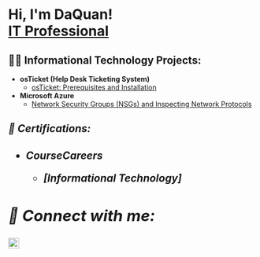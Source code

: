 <h1>Hi, I'm DaQuan! <br/><a <a href="https://www.linkedin.com/in/daquan-harley-aba787345/">IT Professional</a>

<h2>👨‍💻 Informational Technology Projects:</h2>

- <b>osTicket (Help Desk Ticketing System)</b>
  - [osTicket: Prerequisites and Installation](https://github.com/DaQuanHarley/osTicket-PreReqs.git)
- <b>Microsoft Azure</b>
  - [Network Security Groups (NSGs) and Inspecting Network Protocols](https://github.com/DaQuanHarley/Azure-Network-Protocals.git) <b><i>



 <h2> 📝 Certifications:<h2>
   
- <b>CourseCareers<b>
  - [Informational Technology]


  
<h2> 🤳 Connect with me:</h2>


  
[<img align="left" alt="daquan-harley-aba787345 | LinkedIn" width="22px" src="https://cdn.jsdelivr.net/npm/simple-icons@v3/icons/linkedin.svg" />][linkedin]



[linkedin]: https://linkedin.com/in/daquan-harley-aba787345/

<!--
**joshmadakor1/joshmadakor1** is a ✨ _special_ ✨ repository because its `README.md` (this file) appears on your GitHub profile.

Here are some ideas to get you started:

- 🔭 I’m currently working on ...
- 🌱 I’m currently learning ...
- 👯 I’m looking to collaborate on ...
- 🤔 I’m looking for help with ...
- 💬 Ask me about ...
- 📫 How to reach me: ...
- 😄 Pronouns: ...
- ⚡ Fun fact: ...
-->

